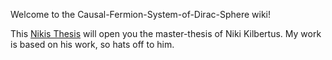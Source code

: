 Welcome to the Causal-Fermion-System-of-Dirac-Sphere wiki!

This [Nikis Thesis](./thesis.pdf "Project Presentation PDF") will open you the master-thesis of Niki Kilbertus. My work is based on his work, so hats off to him.